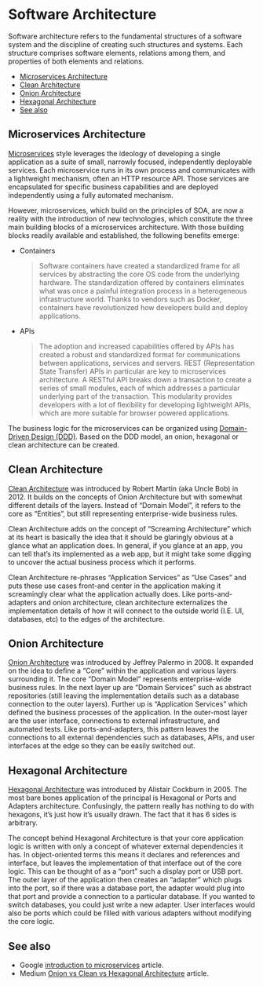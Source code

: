 # Software Architecture

Software architecture refers to the fundamental structures of a software system and the discipline of creating such structures and systems. Each structure comprises software elements, relations among them, and properties of both elements and relations.

- [Microservices Architecture](#microservices-architecture)
- [Clean Architecture](#clean-architecture)
- [Onion Architecture](#onion-architecture)
- [Hexagonal Architecture](#hexagonal-architecture)
- [See also](#see-also)

## Microservices Architecture

[Microservices](https://microservices.io/) style leverages the ideology of developing a single application as a suite of small, narrowly focused, independently deployable services. Each microservice runs in its own process and communicates with a lightweight mechanism, often an HTTP resource API. Those services are encapsulated for specific business capabilities and are deployed independently using a fully automated mechanism.

However, microservices, which build on the principles of SOA, are now a reality with the introduction of new technologies, which constitute the three main building blocks of a microservices architecture. With those building blocks readily available and established, the following benefits emerge:

- Containers
  > Software containers have created a standardized frame for all services by abstracting the core OS code from the underlying hardware.  The standardization offered by containers eliminates what was once a painful integration process in a heterogeneous infrastructure world. Thanks to vendors such as Docker, containers have revolutionized how developers build and deploy applications.

- APIs
  > The adoption and increased capabilities offered by APIs has created a robust and standardized format for communications between applications, services and servers. REST (Representation State Transfer) APIs in particular are key to microservices architecture. A RESTful API breaks down a transaction to create a series of small modules, each of which addresses a particular underlying part of the transaction. This modularity provides developers with a lot of flexibility for developing lightweight APIs, which are more suitable for browser powered applications.

The business logic for the microservices can be organized using [Domain-Driven Design (DDD)](https://martinfowler.com/tags/domain%20driven%20design.html). Based on the DDD model, an onion, hexagonal or clean architecture can be created.

## Clean Architecture

[Clean Architecture](https://blog.cleancoder.com/uncle-bob/2012/08/13/the-clean-architecture.html) was introduced by Robert Martin (aka Uncle Bob) in 2012. It builds on the concepts of Onion Architecture but with somewhat different details of the layers. Instead of “Domain Model”, it refers to the core as “Entities”, but still representing enterprise-wide business rules.

Clean Architecture adds on the concept of “Screaming Architecture” which at its heart is basically the idea that it should be glaringly obvious at a glance what an application does. In general, if you glance at an app, you can tell that’s its implemented as a web app, but it might take some digging to uncover the actual business process which it performs.

Clean Architecture re-phrases “Application Services” as “Use Cases” and puts these use cases front-and center in the application making it screamingly clear what the application actually does. Like ports-and-adapters and onion architecture, clean architecture externalizes the implementation details of how it will connect to the outside world (I.E. UI, databases, etc) to the edges of the architecture.

## Onion Architecture

[Onion Architecture](https://jeffreypalermo.com/2008/07/the-onion-architecture-part-1/) was introduced by Jeffrey Palermo in 2008. It expanded on the idea to define a “Core” within the application and various layers surrounding it. The core “Domain Model” represents enterprise-wide business rules. In the next layer up are “Domain Services” such as abstract repositories (still leaving the implementation details such as a database connection to the outer layers). Further up is “Application Services” which defined the business processes of the application. In the outer-most layer are the user interface, connections to external infrastructure, and automated tests. Like ports-and-adapters, this pattern leaves the connections to all external dependencies such as databases, APIs, and user interfaces at the edge so they can be easily switched out.

## Hexagonal Architecture

[Hexagonal Architecture](https://alistair.cockburn.us/hexagonal-architecture/) was introduced by Alistair Cockburn in 2005. The most bare bones application of the principal is Hexagonal or Ports and Adapters architecture. Confusingly, the pattern really has nothing to do with hexagons, it’s just how it’s usually drawn. The fact that it has 6 sides is arbitrary.

The concept behind Hexagonal Architecture is that your core application logic is written with only a concept of whatever external dependencies it has. In object-oriented terms this means it declares and references and interface, but leaves the implementation of that interface out of the core logic. This can be thought of as a “port” such a display port or USB port. The outer layer of the application then creates an “adapter” which plugs into the port, so if there was a database port, the adapter would plug into that port and provide a connection to a particular database. If you wanted to switch databases, you could just write a new adapter. User interfaces would also be ports which could be filled with various adapters without modifying the core logic.

## See also

- Google [introduction to microservices](https://cloud.google.com/architecture/microservices-architecture-introduction?hl=en) article.
- Medium [Onion vs Clean vs Hexagonal Architecture](https://medium.com/@edamtoft/onion-vs-clean-vs-hexagonal-architecture-9ad94a27da91) article.

